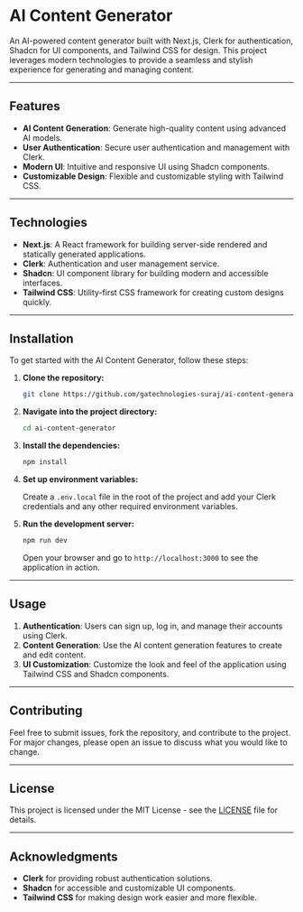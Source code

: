 # AI Content Generator

An AI-powered content generator built with Next.js, Clerk for authentication, Shadcn for UI components, and Tailwind CSS for design. This project leverages modern technologies to provide a seamless and stylish experience for generating and managing content.

---

## Features

- **AI Content Generation**: Generate high-quality content using advanced AI models.
- **User Authentication**: Secure user authentication and management with Clerk.
- **Modern UI**: Intuitive and responsive UI using Shadcn components.
- **Customizable Design**: Flexible and customizable styling with Tailwind CSS.

---

## Technologies

- **Next.js**: A React framework for building server-side rendered and statically generated applications.
- **Clerk**: Authentication and user management service.
- **Shadcn**: UI component library for building modern and accessible interfaces.
- **Tailwind CSS**: Utility-first CSS framework for creating custom designs quickly.

---

## Installation

To get started with the AI Content Generator, follow these steps:

1. **Clone the repository:**

    ```bash
    git clone https://github.com/gatechnologies-suraj/ai-content-generator.git
    ```

2. **Navigate into the project directory:**

    ```bash
    cd ai-content-generator
    ```

3. **Install the dependencies:**

    ```bash
    npm install
    ```

4. **Set up environment variables:**

    Create a `.env.local` file in the root of the project and add your Clerk credentials and any other required environment variables.

5. **Run the development server:**

    ```bash
    npm run dev
    ```

    Open your browser and go to `http://localhost:3000` to see the application in action.

---

## Usage

1. **Authentication**: Users can sign up, log in, and manage their accounts using Clerk.
2. **Content Generation**: Use the AI content generation features to create and edit content.
3. **UI Customization**: Customize the look and feel of the application using Tailwind CSS and Shadcn components.

---

## Contributing

Feel free to submit issues, fork the repository, and contribute to the project. For major changes, please open an issue to discuss what you would like to change.

---

## License

This project is licensed under the MIT License - see the [LICENSE](LICENSE) file for details.

---

## Acknowledgments

- **Clerk** for providing robust authentication solutions.
- **Shadcn** for accessible and customizable UI components.
- **Tailwind CSS** for making design work easier and more flexible.
